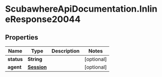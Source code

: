 # ScubawhereApiDocumentation.InlineResponse20044

## Properties
Name | Type | Description | Notes
------------ | ------------- | ------------- | -------------
**status** | **String** |  | [optional] 
**agent** | [**Session**](Session.md) |  | [optional] 


